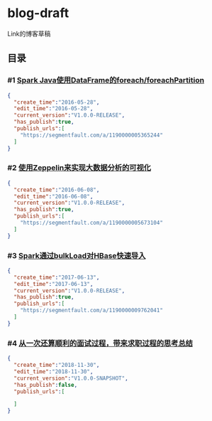 # blog-draft

Link的博客草稿

## 目录


### #1 [Spark Java使用DataFrame的foreach/foreachPartition](https://github.com/LinkSe7en/blog-draft/blob/master/blogs/spark-foreach-partition-in-java.md)

```json
{
  "create_time":"2016-05-28",
  "edit_time":"2016-05-28",
  "current_version":"V1.0.0-RELEASE",
  "has_publish":true,
  "publish_urls":[
    "https://segmentfault.com/a/1190000005365244"
  ]
}
```

### #2 [使用Zeppelin来实现大数据分析的可视化](https://github.com/LinkSe7en/blog-draft/blob/master/blogs/hello-zeppelin.md)

```json
{
  "create_time":"2016-06-08",
  "edit_time":"2016-06-08",
  "current_version":"V1.0.0-RELEASE",
  "has_publish":true,
  "publish_urls":[
    "https://segmentfault.com/a/1190000005673104"
  ]
}
```

### #3 [Spark通过bulkLoad对HBase快速导入](https://github.com/LinkSe7en/blog-draft/blob/master/blogs/spark-hbase-bulkload.md)

```json
{
  "create_time":"2017-06-13",
  "edit_time":"2017-06-13",
  "current_version":"V1.0.0-RELEASE",
  "has_publish":true,
  "publish_urls":[
    "https://segmentfault.com/a/1190000009762041"
  ]
}
```

### #4 [从一次还算顺利的面试过程，带来求职过程的思考总结](https://github.com/LinkSe7en/blog-draft/blob/master/blogs/my-happy-career.md)

```json
{
  "create_time":"2018-11-30",
  "edit_time":"2018-11-30",
  "current_version":"V1.0.0-SNAPSHOT",
  "has_publish":false,
  "publish_urls":[

  ]
}
```

